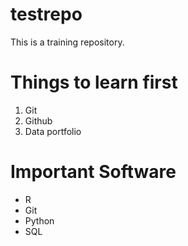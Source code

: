 # testrepo
This is a training repository.

# Things to learn first

1. Git
2. Github  
3. Data portfolio

# Important Software

- R
- Git
- Python
- SQL
